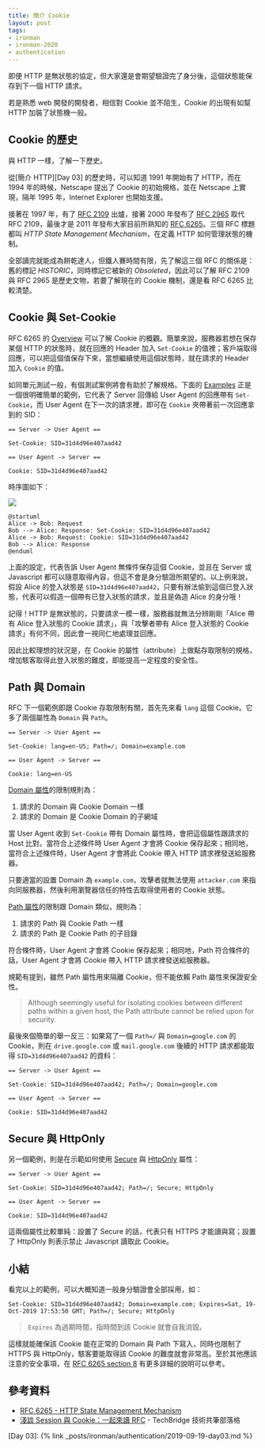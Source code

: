 ```yaml
---
title: 簡介 Cookie
layout: post
tags:
- ironman
- ironman-2020
- authentication
---
```


即便 HTTP 是無狀態的協定，但大家還是會期望驗證完了身分後，這個狀態能保存到下一個 HTTP 請求。

若是熟悉 web 開發的開發者，相信對 Cookie 並不陌生，Cookie 的出現有如幫 HTTP 加裝了狀態機一般。

## Cookie 的歷史

與 HTTP 一樣，了解一下歷史。

從[簡介 HTTP][Day 03] 的歷史時，可以知道 1991 年開始有了 HTTP，而在 1994 年的時候，Netscape 提出了 Cookie 的初始規格，並在 Netscape 上實現，隔年 1995 年，Internet Explorer 也開始支援。

接著在 1997 年，有了 [RFC 2109][] 出爐，接著 2000 年發布了 [RFC 2965][] 取代 RFC 2109，最後才是 2011 年發布大家目前所熟知的 [RFC 6265][]。三個 RFC 標題都叫 *HTTP State Management Mechanism*，在定義 HTTP 如何管理狀態的機制。

全部讀完就能成為餅乾達人，但鐵人賽時間有限，先了解這三個 RFC 的關係是：舊的標記 *HISTORIC*，同時標記它被新的 *Obsoleted*，因此可以了解 RFC 2109 與 RFC 2965 是歷史文物，若要了解現在的 Cookie 機制，還是看 RFC 6265 比較清楚。

## Cookie 與 Set-Cookie

RFC 6265 的 [Overview](https://tools.ietf.org/html/rfc6265#section-3) 可以了解 Cookie 的概觀。簡單來說，服務器若想在保存某個 HTTP 的狀態時，就在回應的 Header 加入 `Set-Cookie` 的值裡；客戶端取得回應，可以把這個值保存下來，當想繼續使用這個狀態時，就在請求的 Header 加入 `Cookie` 的值。

如同單元測試一般，有個測試案例將會有助於了解規格。下面的 [Examples](https://tools.ietf.org/html/rfc6265#section-3.1) 正是一個很明確簡單的範例，它代表了 Server 回傳給 User Agent 的回應帶有 `Set-Cookie`，而 User Agent 在下一次的請求裡，即可在 `Cookie` 夾帶著前一次回應拿到的 SID：

```
== Server -> User Agent ==

Set-Cookie: SID=31d4d96e407aad42

== User Agent -> Server ==

Cookie: SID=31d4d96e407aad42
```

時序圖如下：

![](http://www.plantuml.com/plantuml/png/SoWkIImgAStDuNBCoKnELT2rKt3AJx9I24ejB4qjBk42SXHqWO9WMP1mSK5-NZ6G5PnQekkSdv-T2M9xkjWQ6wQOf5YQfPeOc2ScffWOOJVFIW6V7bosSJcavgK0tGW0)

```
@startuml
Alice -> Bob: Request
Bob --> Alice: Response: Set-Cookie: SID=31d4d96e407aad42
Alice -> Bob: Request: Cookie: SID=31d4d96e407aad42
Bob --> Alice: Response
@enduml
```

上面的設定，代表告訴 User Agent 無條件保存這個 Cookie，並且在 Server 或 Javascript 都可以隨意取得內容，但這不會是身分驗證所期望的。以上例來說，假設 Alice 的登入狀態是 `SID=31d4d96e407aad42`，只要有辦法偷到這個已登入狀態，代表可以假造一個帶有已登入狀態的請求，並且是偽造 Alice 的身分哦！

記得！HTTP 是無狀態的，只要請求一模一樣，服務器就無法分辨剛剛「Alice 帶有 Alice 登入狀態的 Cookie 請求」，與「攻擊者帶有 Alice 登入狀態的 Cookie 請求」有何不同，因此會一視同仁地處理並回應。

因此比較理想的狀況是，在 Cookie 的屬性（attribute）上做點存取限制的規格，增加駭客取得此登入狀態的難度，即能提高一定程度的安全性。

## Path 與 Domain

RFC 下一個範例即跟 Cookie 存取限制有關，首先先來看 `lang` 這個 Cookie。它多了兩個屬性為 `Domain` 與 `Path`。

```
== Server -> User Agent ==

Set-Cookie: lang=en-US; Path=/; Domain=example.com

== User Agent -> Server ==

Cookie: lang=en-US
```

[Domain 屬性](https://tools.ietf.org/html/rfc6265#section-4.1.2.3)的限制規則為：

1. 請求的 Domain 與 Cookie Domain 一樣
2. 請求的 Domain 是 Cookie Domain 的子網域

當 User Agent 收到 `Set-Cookie` 帶有 Domain 屬性時，會把這個屬性跟請求的 Host 比對。當符合上述條件時 User Agent 才會將 Cookie 保存起來；相同地，當符合上述條件時，User Agent 才會將此 Cookie 帶入 HTTP 請求裡發送給服務器。

只要適當的設置 Domain 為 `example.com`，攻擊者就無法使用 `attacker.com` 來指向同服務器，然後利用瀏覽器信任的特性去取得使用者的 Cookie 狀態。  

[Path 屬性](https://tools.ietf.org/html/rfc6265#section-4.1.2.4)的限制跟 Domain 類似，規則為：

1. 請求的 Path 與 Cookie Path 一樣
2. 請求的 Path 是 Cookie Path 的子目錄

符合條件時，User Agent 才會將 Cookie 保存起來；相同地，Path 符合條件的話，User Agent 才會將 Cookie 帶入 HTTP 請求裡發送給服務器。

規範有提到，雖然 Path 屬性用來隔離 Cookie，但不能依賴 Path 屬性來保證安全性。

> Although seemingly useful for isolating cookies between different paths within a given host, the Path attribute cannot be relied upon for security.

最後來個簡單的舉一反三：如果寫了一個 `Path=/` 與 `Domain=google.com` 的 Cookie，則在 `drive.google.com` 或 `mail.google.com` 後續的 HTTP 請求都能取得 `SID=31d4d96e407aad42` 的資料：

```
== Server -> User Agent ==

Set-Cookie: SID=31d4d96e407aad42; Path=/; Domain=google.com

== User Agent -> Server ==

Cookie: SID=31d4d96e407aad42
```
 
## Secure 與 HttpOnly

另一個範例，則是在示範如何使用 [Secure](https://tools.ietf.org/html/rfc6265#section-4.1.2.5) 與 [HttpOnly](https://tools.ietf.org/html/rfc6265#section-4.1.2.6) 屬性：

```
== Server -> User Agent ==

Set-Cookie: SID=31d4d96e407aad42; Path=/; Secure; HttpOnly

== User Agent -> Server ==

Cookie: SID=31d4d96e407aad42
```

這兩個屬性比較單純：設置了 Secure 的話，代表只有 HTTPS 才能讀與寫；設置了 HttpOnly 則表示禁止 Javascript 讀取此 Cookie。

## 小結

看完以上的範例，可以大概知道一般身分驗證會全部採用，如：

```
Set-Cookie: SID=31d4d96e407aad42; Domain=example.com; Expires=Sat, 19-Oct-2019 17:53:50 GMT; Path=/; Secure; HttpOnly
```

> `Expires` 為過期時間，指時間到該 Cookie 就會自我消毀。

這樣就能確保該 Cookie 能在正常的 Domain 與 Path 下寫入，同時也限制了 HTTPS 與 HttpOnly，駭客要能取得該 Cookie 的難度就會非常高。至於其他應該注意的安全事項，在 [RFC 6265 section 8](https://tools.ietf.org/html/rfc6265#section-8) 有更多詳細的說明可以參考。

## 參考資料

* [RFC 6265 - HTTP State Management Mechanism](https://tools.ietf.org/html/rfc6265)
* [淺談 Session 與 Cookie：一起來讀 RFC](https://blog.techbridge.cc/2019/08/10/session-and-cookie-rfc/) - TechBridge 技術共筆部落格

[RFC 2109]: https://tools.ietf.org/html/rfc2109
[RFC 2965]: https://tools.ietf.org/html/rfc2965
[RFC 6265]: https://tools.ietf.org/html/rfc6265

[Day 03]: {% link _posts/ironman/authentication/2019-09-19-day03.md %}
